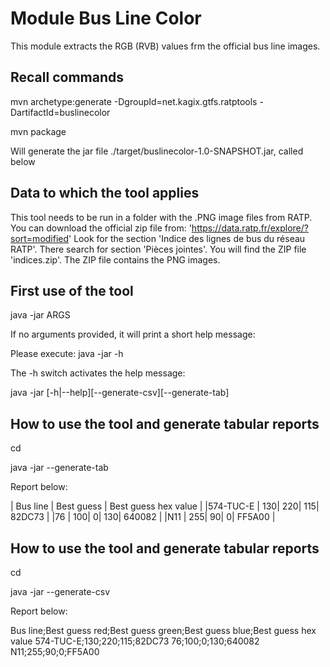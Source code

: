# Module Bus Line Color

This module extracts the RGB (RVB) values frm the official bus line images.

## Recall commands 

mvn archetype:generate -DgroupId=net.kagix.gtfs.ratptools -DartifactId=buslinecolor

mvn package

Will generate the jar file ./target/buslinecolor-1.0-SNAPSHOT.jar, called below <jar-name>  

## Data to which the tool applies

This tool needs to be run in a folder with the .PNG image files from RATP.
You can download the official zip file from: 
'https://data.ratp.fr/explore/?sort=modified' 
Look for the section 'Indice des lignes de bus du réseau RATP'. 
There search for section 'Pièces jointes'. 
You will find the ZIP file 'indices.zip'. 
The ZIP file contains the PNG images.

## First use of the tool

java -jar <jar-name> ARGS

If no arguments provided, it will print a short help message:

Please execute: java -jar <jar-name> -h

The -h switch activates the help message:

java -jar <jar-name> [-h|--help][--generate-csv][--generate-tab]


## How to use the tool and generate tabular reports

cd <the folder with PNG image files>

java -jar <path to jar-name> --generate-tab

Report below:

|         Bus line         |        Best guess        |   Best guess hex value   |
|574-TUC-E                 |     130|     220|     115|          82DC73          |
|76                        |     100|       0|     130|          640082          |
|N11                       |     255|      90|       0|          FF5A00          |


## How to use the tool and generate tabular reports

cd <the folder with PNG image files>

java -jar <path to jar-name> --generate-csv

Report below:
 
Bus line;Best guess red;Best guess green;Best guess blue;Best guess hex value
574-TUC-E;130;220;115;82DC73
76;100;0;130;640082
N11;255;90;0;FF5A00


